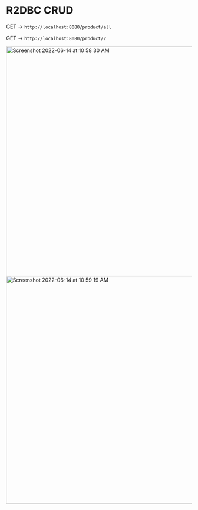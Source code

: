 # R2DBC CRUD 

GET -> `http://localhost:8080/product/all`

GET -> `http://localhost:8080/product/2`

<img width="621" alt="Screenshot 2022-06-14 at 10 58 30 AM" src="https://user-images.githubusercontent.com/54174687/173500174-a5005383-05fd-480e-8ca6-3cb0b388ceae.png">

<img width="616" alt="Screenshot 2022-06-14 at 10 59 19 AM" src="https://user-images.githubusercontent.com/54174687/173500289-587e0d6d-72ba-4fe9-b4db-bd93d925a592.png">

